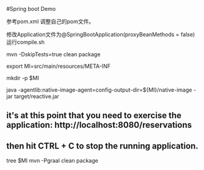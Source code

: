 #Spring boot Demo

参考pom.xml 调整自己的pom文件。

修改Application文件为@SpringBootApplication(proxyBeanMethods = false)
运行compile.sh




mvn -DskipTests=true clean package

export MI=src/main/resources/META-INF

mkdir -p $MI 

java -agentlib:native-image-agent=config-output-dir=${MI}/native-image -jar target/reactive.jar

## it's at this point that you need to exercise the application: http://localhost:8080/reservations 
## then hit CTRL + C to stop the running application.

tree $MI
mvn -Pgraal clean package
